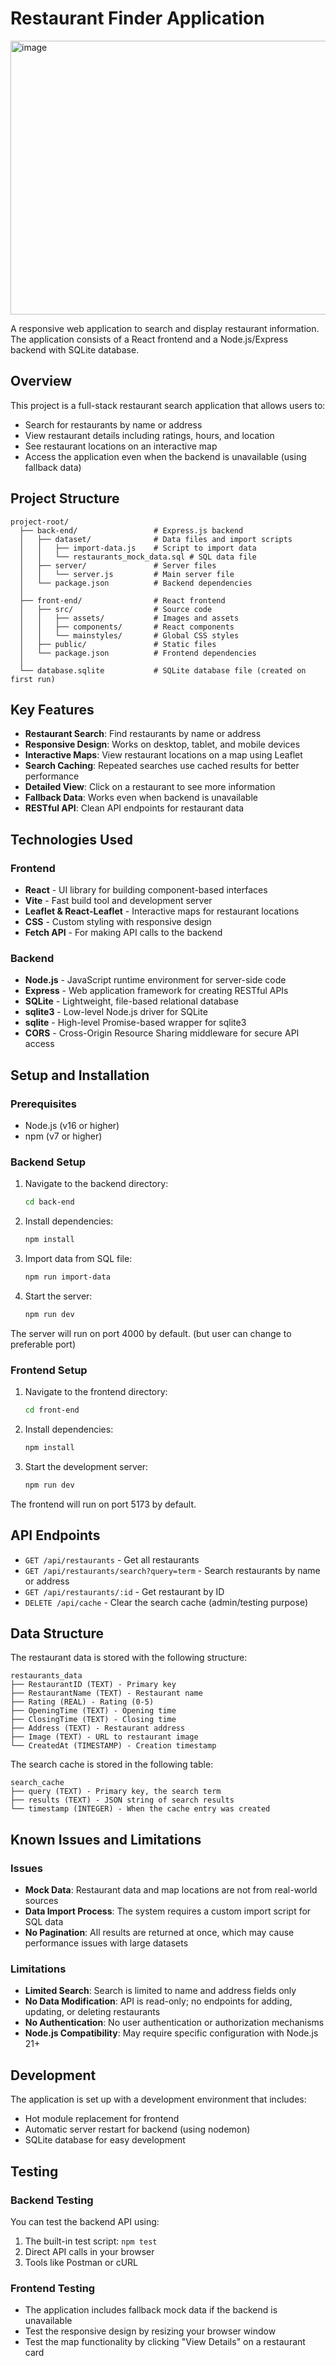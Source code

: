 # Restaurant Finder Application


<img width="902" height="438" alt="image" src="https://github.com/user-attachments/assets/2255b3f3-5f3d-4337-8f56-2dd247fb8095" />


A responsive web application to search and display restaurant information. The application consists of a React frontend and a Node.js/Express backend with SQLite database.

## Overview

This project is a full-stack restaurant search application that allows users to:
- Search for restaurants by name or address
- View restaurant details including ratings, hours, and location
- See restaurant locations on an interactive map
- Access the application even when the backend is unavailable (using fallback data)

## Project Structure

```
project-root/
  ├── back-end/                 # Express.js backend
  │   ├── dataset/              # Data files and import scripts
  │   │   ├── import-data.js    # Script to import data
  │   │   └── restaurants_mock_data.sql # SQL data file
  │   ├── server/               # Server files
  │   │   └── server.js         # Main server file
  │   └── package.json          # Backend dependencies
  │
  ├── front-end/                # React frontend
  │   ├── src/                  # Source code
  │   │   ├── assets/           # Images and assets
  │   │   ├── components/       # React components
  │   │   └── mainstyles/       # Global CSS styles
  │   ├── public/               # Static files
  │   └── package.json          # Frontend dependencies
  │
  └── database.sqlite           # SQLite database file (created on first run)
```

## Key Features

- **Restaurant Search**: Find restaurants by name or address
- **Responsive Design**: Works on desktop, tablet, and mobile devices
- **Interactive Maps**: View restaurant locations on a map using Leaflet
- **Search Caching**: Repeated searches use cached results for better performance
- **Detailed View**: Click on a restaurant to see more information
- **Fallback Data**: Works even when backend is unavailable
- **RESTful API**: Clean API endpoints for restaurant data

## Technologies Used

### Frontend
- **React** - UI library for building component-based interfaces
- **Vite** - Fast build tool and development server
- **Leaflet & React-Leaflet** - Interactive maps for restaurant locations
- **CSS** - Custom styling with responsive design
- **Fetch API** - For making API calls to the backend

### Backend
- **Node.js** - JavaScript runtime environment for server-side code
- **Express** - Web application framework for creating RESTful APIs
- **SQLite** - Lightweight, file-based relational database
- **sqlite3** - Low-level Node.js driver for SQLite
- **sqlite** - High-level Promise-based wrapper for sqlite3
- **CORS** - Cross-Origin Resource Sharing middleware for secure API access

## Setup and Installation

### Prerequisites
- Node.js (v16 or higher)
- npm (v7 or higher)

### Backend Setup
1. Navigate to the backend directory:
   ```bash
   cd back-end
   ```

2. Install dependencies:
   ```bash
   npm install
   ```

3. Import data from SQL file:
   ```bash
   npm run import-data
   ```

4. Start the server:
   ```bash
   npm run dev
   ```

The server will run on port 4000 by default. (but user can change to preferable port)

### Frontend Setup
1. Navigate to the frontend directory:
   ```bash
   cd front-end
   ```

2. Install dependencies:
   ```bash
   npm install
   ```

3. Start the development server:
   ```bash
   npm run dev
   ```

The frontend will run on port 5173 by default.

## API Endpoints

- `GET /api/restaurants` - Get all restaurants
- `GET /api/restaurants/search?query=term` - Search restaurants by name or address
- `GET /api/restaurants/:id` - Get restaurant by ID
- `DELETE /api/cache` - Clear the search cache (admin/testing purpose)

## Data Structure

The restaurant data is stored with the following structure:

```
restaurants_data
├── RestaurantID (TEXT) - Primary key
├── RestaurantName (TEXT) - Restaurant name
├── Rating (REAL) - Rating (0-5)
├── OpeningTime (TEXT) - Opening time
├── ClosingTime (TEXT) - Closing time
├── Address (TEXT) - Restaurant address
├── Image (TEXT) - URL to restaurant image
└── CreatedAt (TIMESTAMP) - Creation timestamp
```

The search cache is stored in the following table:

```
search_cache
├── query (TEXT) - Primary key, the search term
├── results (TEXT) - JSON string of search results
└── timestamp (INTEGER) - When the cache entry was created
```

## Known Issues and Limitations

### Issues
- **Mock Data**: Restaurant data and map locations are not from real-world sources
- **Data Import Process**: The system requires a custom import script for SQL data
- **No Pagination**: All results are returned at once, which may cause performance issues with large datasets

### Limitations
- **Limited Search**: Search is limited to name and address fields only
- **No Data Modification**: API is read-only; no endpoints for adding, updating, or deleting restaurants
- **No Authentication**: No user authentication or authorization mechanisms
- **Node.js Compatibility**: May require specific configuration with Node.js 21+

## Development

The application is set up with a development environment that includes:
- Hot module replacement for frontend
- Automatic server restart for backend (using nodemon)
- SQLite database for easy development

## Testing

### Backend Testing
You can test the backend API using:
1. The built-in test script: `npm test`
2. Direct API calls in your browser
3. Tools like Postman or cURL

### Frontend Testing
- The application includes fallback mock data if the backend is unavailable
- Test the responsive design by resizing your browser window
- Test the map functionality by clicking "View Details" on a restaurant card 
